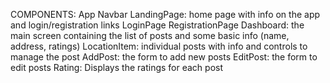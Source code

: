 COMPONENTS:
App
Navbar
LandingPage: home page with info on the app and login/registration links
LoginPage
RegistrationPage
Dashboard: the main screen containing the list of posts and some basic info (name, address, ratings)
LocationItem: individual posts with info and controls to manage the post
AddPost: the form to add new posts
EditPost: the form to edit posts
Rating: Displays the ratings for each post
